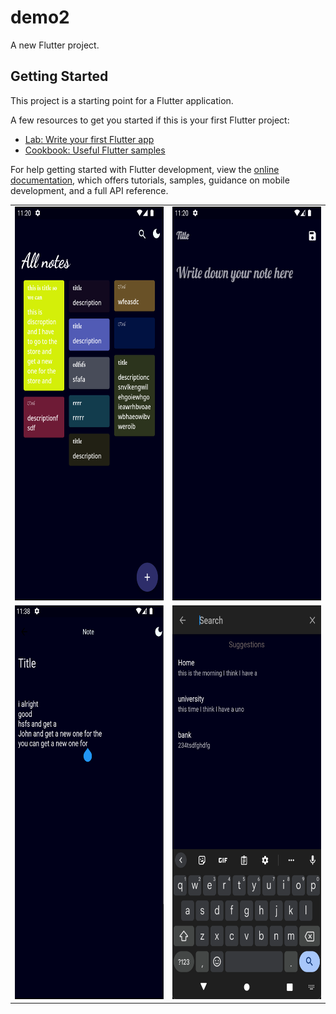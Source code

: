 # demo2

A new Flutter project.

## Getting Started

This project is a starting point for a Flutter application.

A few resources to get you started if this is your first Flutter project:

- [Lab: Write your first Flutter app](https://docs.flutter.dev/get-started/codelab)
- [Cookbook: Useful Flutter samples](https://docs.flutter.dev/cookbook)

For help getting started with Flutter development, view the
[online documentation](https://docs.flutter.dev/), which offers tutorials,
samples, guidance on mobile development, and a full API reference.

<table align = center>
  <tr>
    <td>
          <img src="preview/1.png" width="310" height="630" />  
  </td>
      <td>
            <img src="preview/2.png" width="310" height="630" />
  </td>

  </tr>
  <tr>
   <td>
            <img src="preview/3.png" width="310" height="630" />
  </td>
   <td>
            <img src="preview/4.png" width="310" height="630" />
  </td>
  </tr>
    </table>
